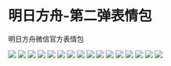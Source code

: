 # 明日方舟-第二弹表情包

明日方舟微信官方表情包

![](https://cdn.jsdelivr.net/gh/2x-ercha/twikoo-magic/image/Arknights_two/two_01.jpg)
![](https://cdn.jsdelivr.net/gh/2x-ercha/twikoo-magic/image/Arknights_two/two_02.jpg)
![](https://cdn.jsdelivr.net/gh/2x-ercha/twikoo-magic/image/Arknights_two/two_03.jpg)
![](https://cdn.jsdelivr.net/gh/2x-ercha/twikoo-magic/image/Arknights_two/two_04.jpg)
![](https://cdn.jsdelivr.net/gh/2x-ercha/twikoo-magic/image/Arknights_two/two_05.jpg)
![](https://cdn.jsdelivr.net/gh/2x-ercha/twikoo-magic/image/Arknights_two/two_06.jpg)
![](https://cdn.jsdelivr.net/gh/2x-ercha/twikoo-magic/image/Arknights_two/two_07.jpg)
![](https://cdn.jsdelivr.net/gh/2x-ercha/twikoo-magic/image/Arknights_two/two_08.jpg)
![](https://cdn.jsdelivr.net/gh/2x-ercha/twikoo-magic/image/Arknights_two/two_09.jpg)
![](https://cdn.jsdelivr.net/gh/2x-ercha/twikoo-magic/image/Arknights_two/two_10.jpg)
![](https://cdn.jsdelivr.net/gh/2x-ercha/twikoo-magic/image/Arknights_two/two_11.jpg)
![](https://cdn.jsdelivr.net/gh/2x-ercha/twikoo-magic/image/Arknights_two/two_12.jpg)
![](https://cdn.jsdelivr.net/gh/2x-ercha/twikoo-magic/image/Arknights_two/two_13.jpg)
![](https://cdn.jsdelivr.net/gh/2x-ercha/twikoo-magic/image/Arknights_two/two_14.jpg)
![](https://cdn.jsdelivr.net/gh/2x-ercha/twikoo-magic/image/Arknights_two/two_15.jpg)
![](https://cdn.jsdelivr.net/gh/2x-ercha/twikoo-magic/image/Arknights_two/two_16.jpg)
